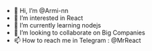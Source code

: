 - 👋 Hi, I’m @Armi-nn                   
- 👀 I’m interested in React               
- 🌱 I’m currently learning nodejs           
- 💞️ I’m looking to collaborate on Big Companies                            
- 📫 How to reach me in Telegram : @MrReact                                  
<!--- 
Armi-nn/Armi-nn is a ✨ special ✨ repository because its `README.md` (this file) appears on your GitHub profile.
You can click the Preview link to take a look at your changes.
--->
